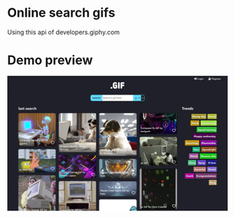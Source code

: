 # Online search gifs
Using this api of developers.giphy.com
# Demo preview

![Product Name Screen Shot][product-screenshot]

[product-screenshot]: public/my-gifs.vercel.app_.webp
